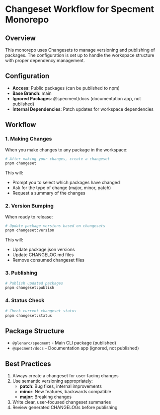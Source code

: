 # Changeset Workflow for Specment Monorepo

## Overview

This monorepo uses Changesets to manage versioning and publishing of packages. The configuration is set up to handle the workspace structure with proper dependency management.

## Configuration

- **Access**: Public packages (can be published to npm)
- **Base Branch**: main
- **Ignored Packages**: @specment/docs (documentation app, not published)
- **Internal Dependencies**: Patch updates for workspace dependencies

## Workflow

### 1. Making Changes

When you make changes to any package in the workspace:

```bash
# After making your changes, create a changeset
pnpm changeset
```

This will:
- Prompt you to select which packages have changed
- Ask for the type of change (major, minor, patch)
- Request a summary of the changes

### 2. Version Bumping

When ready to release:

```bash
# Update package versions based on changesets
pnpm changeset:version
```

This will:
- Update package.json versions
- Update CHANGELOG.md files
- Remove consumed changeset files

### 3. Publishing

```bash
# Publish updated packages
pnpm changeset:publish
```

### 4. Status Check

```bash
# Check current changeset status
pnpm changeset:status
```

## Package Structure

- `@plenarc/specment` - Main CLI package (published)
- `@specment/docs` - Documentation app (ignored, not published)

## Best Practices

1. Always create a changeset for user-facing changes
2. Use semantic versioning appropriately:
   - **patch**: Bug fixes, internal improvements
   - **minor**: New features, backwards compatible
   - **major**: Breaking changes
3. Write clear, user-focused changeset summaries
4. Review generated CHANGELOGs before publishing